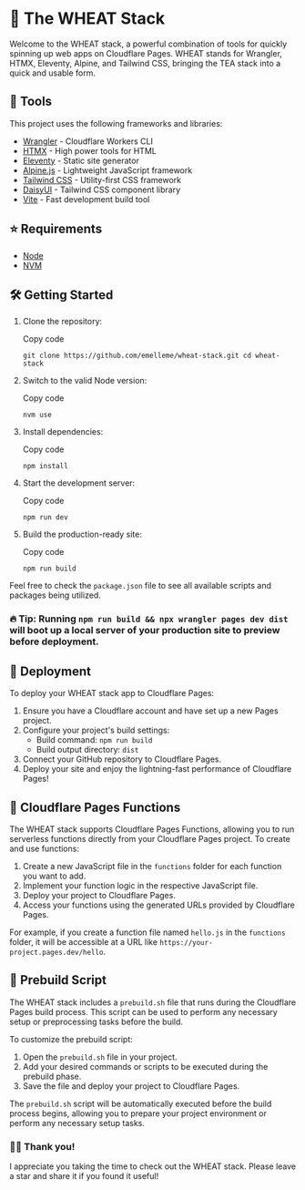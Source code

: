 
# 🌾 The WHEAT Stack

Welcome to the WHEAT stack, a powerful combination of tools for quickly spinning up web apps on Cloudflare Pages. WHEAT stands for Wrangler, HTMX, Eleventy, Alpine, and Tailwind CSS, bringing the TEA stack into a quick and usable form.

## 🧰 Tools

This project uses the following frameworks and libraries:

-   [Wrangler](https://developers.cloudflare.com/workers/wrangler/)  - Cloudflare Workers CLI
-   [HTMX](https://htmx.org/)  - High power tools for HTML
-   [Eleventy](https://www.11ty.dev/)  - Static site generator
-   [Alpine.js](https://alpinejs.dev/)  - Lightweight JavaScript framework
-   [Tailwind CSS](https://tailwindcss.com/)  - Utility-first CSS framework
-   [DaisyUI](https://daisyui.com/)  - Tailwind CSS component library
-   [Vite](https://vitejs.dev/)  - Fast development build tool

## ⭐️ Requirements

-   [Node](https://nodejs.org/en/)
-   [NVM](https://github.com/nvm-sh/nvm)

## 🛠 Getting Started

1.  Clone the repository:
    
    Copy code
    
    `git clone https://github.com/emelleme/wheat-stack.git cd wheat-stack`
    
2.  Switch to the valid Node version:
    
    Copy code
    
    `nvm use`
    
3.  Install dependencies:
    
    Copy code
    
    `npm install`
    
4.  Start the development server:
    
    Copy code
    
    `npm run dev`
    
5.  Build the production-ready site:
    
    Copy code
    
    `npm run build`
    

Feel free to check the `package.json` file to see all available scripts and packages being utilized.

### 🔥 Tip: Running  `npm run build && npx wrangler pages dev dist`  will boot up a local server of your production site to preview before deployment.

## 🚀 Deployment

To deploy your WHEAT stack app to Cloudflare Pages:

1.  Ensure you have a Cloudflare account and have set up a new Pages project.
2.  Configure your project's build settings:
    -   Build command:  `npm run build`
    -   Build output directory:  `dist`
3.  Connect your GitHub repository to Cloudflare Pages.
4.  Deploy your site and enjoy the lightning-fast performance of Cloudflare Pages!

## 🔧 Cloudflare Pages Functions

The WHEAT stack supports Cloudflare Pages Functions, allowing you to run serverless functions directly from your Cloudflare Pages project. To create and use functions:

1.  Create a new JavaScript file in the  `functions`  folder for each function you want to add.
2.  Implement your function logic in the respective JavaScript file.
3.  Deploy your project to Cloudflare Pages.
4.  Access your functions using the generated URLs provided by Cloudflare Pages.

For example, if you create a function file named `hello.js` in the `functions` folder, it will be accessible at a URL like `https://your-project.pages.dev/hello`.

## 📜 Prebuild Script

The WHEAT stack includes a `prebuild.sh` file that runs during the Cloudflare Pages build process. This script can be used to perform any necessary setup or preprocessing tasks before the build.

To customize the prebuild script:

1.  Open the  `prebuild.sh`  file in your project.
2.  Add your desired commands or scripts to be executed during the prebuild phase.
3.  Save the file and deploy your project to Cloudflare Pages.

The `prebuild.sh` script will be automatically executed before the build process begins, allowing you to prepare your project environment or perform any necessary setup tasks.

### 👋🏻 Thank you!

I appreciate you taking the time to check out the WHEAT stack. Please leave a star and share it if you found it useful!